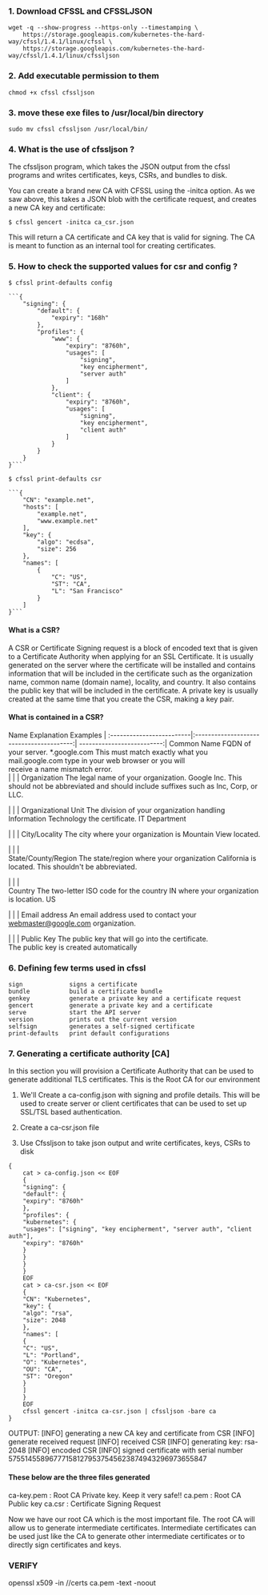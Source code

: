 ### 1. Download CFSSL and CFSSLJSON

```
wget -q --show-progress --https-only --timestamping \
    https://storage.googleapis.com/kubernetes-the-hard-way/cfssl/1.4.1/linux/cfssl \
    https://storage.googleapis.com/kubernetes-the-hard-way/cfssl/1.4.1/linux/cfssljson
```

### 2. Add executable permission to them

```
chmod +x cfssl cfssljson
```

### 3. move these exe files to /usr/local/bin directory

```
sudo mv cfssl cfssljson /usr/local/bin/
```
### 4. What is the use of cfssljson ?
The cfssljson program, which takes the JSON output from the cfssl programs and writes certificates, keys, CSRs, and bundles to disk.

You can create a brand new CA with CFSSL using the -initca option. As we saw above, this takes a JSON blob with the certificate request, and creates a new CA key and certificate:

```
$ cfssl gencert -initca ca_csr.json
```

This will return a CA certificate and CA key that is valid for signing. The CA is meant to function as an internal tool for creating certificates. 

### 5. How to check the supported values for csr and config ?

    $ cfssl print-defaults config

    ```{
        "signing": {
            "default": {
                "expiry": "168h"
            },
            "profiles": {
                "www": {
                    "expiry": "8760h",
                    "usages": [
                        "signing",
                        "key encipherment",
                        "server auth"
                    ]
                },
                "client": {
                    "expiry": "8760h",
                    "usages": [
                        "signing",
                        "key encipherment",
                        "client auth"
                    ]
                }
            }
        }
    }```

    $ cfssl print-defaults csr

    ```{
        "CN": "example.net",
        "hosts": [
            "example.net",
            "www.example.net"
        ],
        "key": {
            "algo": "ecdsa",
            "size": 256
        },
        "names": [
            {
                "C": "US",
                "ST": "CA",
                "L": "San Francisco"
            }
        ]
    }```

#### What is a CSR? 

A CSR or Certificate Signing request is a block of encoded text that is given to a Certificate Authority when applying for an SSL Certificate. It is usually generated on the server where the certificate will be installed and contains information that will be included in the certificate such as the organization name, common name (domain name), locality, and country. It also contains the public key that will be included in the certificate. A private key is usually created at the same time that you create the CSR, making a key pair.

#### What is contained in a CSR?
Name	                    Explanation	                                Examples
| :-------------------------|:----------------------------------------:| --------------------------:|
Common Name	                FQDN of your server.                        *.google.com
                            This must match exactly what you            mail.google.com
                            type in your web browser or you will        
                            receive a name mismatch error.	
|                           |                                          |
Organization	            The legal name of your organization.        Google Inc.
                            This should not be abbreviated and should 
                            include suffixes such as Inc, Corp, or LLC.	
                           
|                           |                                          |
Organizational Unit	        The division of your organization handling  Information Technology
                            the certificate.	                        IT Department

|                           |                                          |
City/Locality	            The city where your organization is         Mountain View 
                            located.

|                           |                                          |    
State/County/Region	        The state/region where your organization    California
                            is located. This shouldn't be abbreviated.	

|                           |                                          |                
Country	                    The two-letter ISO code for the country     IN
                            where your organization is location.	    US

|                           |                                          |
Email address	            An email address used to contact your       webmaster@google.com
                            organization.	

|                           |                                          | 
Public Key	                The public key that will go into the certificate.	
                            The public key is created automatically

### 6. Defining few terms used in cfssl 

    sign             signs a certificate
    bundle           build a certificate bundle
    genkey           generate a private key and a certificate request
    gencert          generate a private key and a certificate
    serve            start the API server
    version          prints out the current version
    selfsign         generates a self-signed certificate
    print-defaults   print default configurations

### 7. Generating a certificate authority [CA]

In this section you will provision a Certificate Authority that can be used to generate additional TLS certificates. This is the Root CA for our environment

1. We'll Create a ca-config.json with signing and profile details. 
This will be used to create server or client certificates that can be used to set up SSL/TSL based authentication.

2. Create a ca-csr.json file

3. Use Cfssljson to take json output and write certificates, keys, CSRs to disk

```
{
    cat > ca-config.json << EOF
    {
    "signing": {
    "default": {
    "expiry": "8760h"
    },
    "profiles": {
    "kubernetes": {
    "usages": ["signing", "key encipherment", "server auth", "client auth"],
    "expiry": "8760h"
    }
    }
    }
    }
    EOF
    cat > ca-csr.json << EOF
    {
    "CN": "Kubernetes",
    "key": {
    "algo": "rsa",
    "size": 2048
    },
    "names": [
    {
    "C": "US",
    "L": "Portland",
    "O": "Kubernetes",
    "OU": "CA",
    "ST": "Oregon"
    }
    ]
    }
    EOF
    cfssl gencert -initca ca-csr.json | cfssljson -bare ca
}
```

OUTPUT:
    [INFO] generating a new CA key and certificate from CSR
    [INFO] generate received request
    [INFO] received CSR
    [INFO] generating key: rsa-2048
    [INFO] encoded CSR
    [INFO] signed certificate with serial number 575514558967771581279537545623874943296973655847
#### These below are the three files generated

ca-key.pem :    Root CA Private key. Keep it very safe!!
ca.pem :   Root CA Public key
ca.csr :    Certificate Signing Request


Now we have our root CA which is the most important file. The root CA will allow us to generate intermediate certificates. Intermediate certificates can be used just like the CA to generate other intermediate certificates or to directly sign certificates and keys.

### VERIFY
openssl x509 -in /<PATH>/certs ca.pem -text -noout